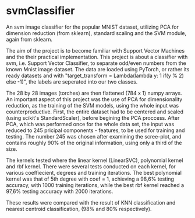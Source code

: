 # svmClassifier
An svm image classifier for the popular MNIST dataset,
utilizing PCA for dimension reduction (from sklearn), standard scaling  and the SVM module, again from sklearn.

The aim of the project is to become familiar with Support Vector Machines and the 
their practical implementation. This project is about a classifier with svm, i.e. 
Support Vector Classifier, to separate odd/even numbers from the known Mnist image dataset.
The data are loaded using PyTorch, or rather its ready datasets and with "target_transform = Lambda(lambda y: 1 if(y % 2) else -1)", the labels are seperated into our two classes.

The 28 by 28 images (torches) are then flattened (784 x 1) numpy arrays. An important aspect of this project was the use of PCA for dimensionality reduction, as the training of the SVM models, using the whole input was counterproductive. 
First, the entire dataset had to be centered and scaled (using scikit's StandardScaler), before begining the PCA proccess.
After PCA, which was performed once for the whole data set,  the input was reduced to 245 pricipal components - features, to be used for training and testing. The number 245 was chosen after examining the scree-plot, and contains roughly 90% of the original information, using only a third of the size. 

The kernels tested where the linear kernel (LinearSVC), polynomial kernel and rbf kernel. 
There were several tests conducted on each kernel, for various coeffiecient, degrees and training iterations.
The best polynomial kernel was that of 5th degree with coef = 1, achieving a 98,6% testing accuracy, with 1000 training iterations,
while the best rbf kernel reached a 97,6% testing accuracy with 2000 iterations.

These results were compared with the result of KNN classification and nearest centroid classification, (98% and 80% respectively).
